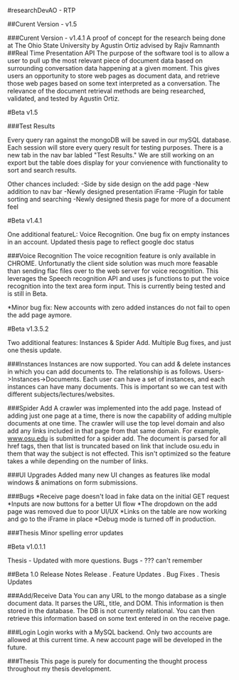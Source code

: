 #researchDevAO - RTP 

##Curent Version - v1.5

###Curent Version - v1.4.1
A proof of concept for the research being done at The Ohio State University by Agustin Ortiz advised by Rajiv Ramnanth
##Real Time Presentation API
The purpose of the software tool is to allow a user to pull up the most relevant piece of document data based on surrounding conversation data happening at a given moment. This gives users an opportunity to store web pages as document data, and retrieve those web pages based on some text interpreted as a conversation. The relevance of the document retrieval methods are being researched, validated, and tested by Agustin Ortiz.


#Beta v1.5

###Test Results

Every query ran against the mongoDB will be saved in our mySQL database. Each session will store every query result for testing purposes.  There is a new tab in the nav bar labled "Test Results."  We are still working on an export but the table does display for your convienence with functionality to sort and search results.

Other chances included:
-Side by side design on the add page
-New addition to nav bar
-Newly designed presentation iFrame
-Plugin for table sorting and searching
-Newly designed thesis page for more of a document feel


#Beta v1.4.1

One additional featureL: Voice Recognition.  One bug fix on empty instances in an account.  Updated thesis page to reflect google doc status

###Voice Recognition
The voice recognition feature is only available in CHROME.  Unfortunatly the client side solution was much more feasable than sending flac files over to the web server for voice recognition.  This leverages the Speech recognition API and uses js functions to put the voice recognition into the text area form input.  This is currently being tested and is still in Beta.

*Minor bug fix: New accounts with zero added instances do not fail to open the add page aymore.

#Beta v1.3.5.2

Two additional features: Instances & Spider Add.  Multiple Bug fixes, and just one thesis update.

###Instances
Instances are now supported.  You can add & delete instances in which you can add documents to.  The relationship is as follows. Users->Instances->Documents.  Each user can have a set of instances, and each instances can have many documents.  This is important so we can test with different subjects/lectures/websites.

###Spider Add
A crawler was implemented into the add page.  Instead of adding just one page at a time, there is now the capability of adding multiple documents at one time.  The crawler will use the top level domain and also add any links included in that page from that same domain.  For example, www.osu.edu is submitted for a spider add.  The document is parsed for all href tags, then that list is truncated based on link that include osu.edu in them that way the subject is not effected.  This isn't optimized so the feature takes a while depending on the number of links.

###UI Upgrades
Added many new UI changes as features like modal windows & animations on form submissions.

###Bugs
*Receive page doesn't load in fake data on the initial GET request
*Inputs are now buttons for a better UI flow
*The dropdown on the add page was removed due to poor UI/UX
*Links on the table are now working and go to the iFrame in place
*Debug mode is turned off in production.

###Thesis
Minor spelling error updates

#Beta v1.0.1.1

Thesis - Updated with more questions.
Bugs - ??? can't remember


##Beta 1.0 Release Notes
Release . Feature Updates . Bug Fixes . Thesis Updates

###Add/Receive Data
You can any URL to the mongo database as a single document data.  It parses the URL, title, and DOM.  This information is then stored in the database.  The DB is not currently relational.  You can then retrieve this information based on some text entered in on the receive page. 

###Login
Login works with a MySQL backend.  Only two accounts are allowed at this current time.  A new account page will be developed in the future.

###Thesis
This page is purely for documenting the thought process throughout my thesis development. 


